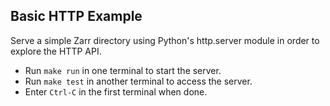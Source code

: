 Basic HTTP Example
------------------

Serve a simple Zarr directory using Python's http.server
module in order to explore the HTTP API.

- Run `make run` in one terminal to start the server.
- Run `make test` in another terminal to access the server.
- Enter `Ctrl-C` in the first terminal when done.

